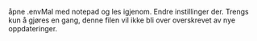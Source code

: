 åpne .envMal med notepad og les igjenom. Endre instillinger der. Trengs kun å gjøres en gang, denne filen vil ikke bli over overskrevet av nye oppdateringer.
